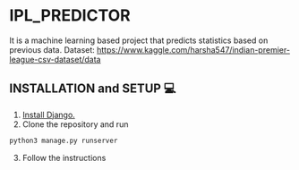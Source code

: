 # IPL_PREDICTOR
It is a machine learning based project that predicts statistics based on previous data. Dataset: https://www.kaggle.com/harsha547/indian-premier-league-csv-dataset/data

## INSTALLATION and SETUP :computer:

1. [Install Django.](https://docs.djangoproject.com/en/2.0/topics/install/)
2. Clone the repository and run
```sh
python3 manage.py runserver
```
3. Follow the instructions
